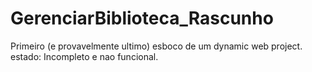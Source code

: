 # GerenciarBiblioteca_Rascunho
Primeiro (e provavelmente ultimo) esboco de um dynamic web project.
estado: Incompleto e nao funcional.

